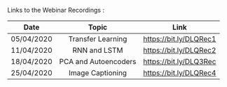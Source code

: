 Links to the Webinar Recordings :

| Date | Topic | Link |
| :---: | :---: | :---: | 
|  05/04/2020 | Transfer Learning | https://bit.ly/DLQRec1 |
|  11/04/2020 | RNN and LSTM | https://bit.ly/DLQRec2 |
|  18/04/2020 | PCA and Autoencoders | https://bit.ly/DLQ3Rec |
|  25/04/2020 | Image Captioning | https://bit.ly/DLQRec4 |
